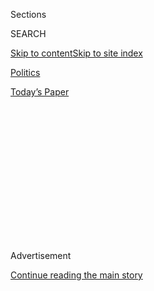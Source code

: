 <div id="app">

<div>

<div>

<div>

<div class="NYTAppHideMasthead css-1q2w90k e1suatyy0">

<div class="section css-ui9rw0 e1suatyy2">

<div class="css-eph4ug er09x8g0">

<div class="css-6n7j50">

</div>

<span class="css-1dv1kvn">Sections</span>

<div class="css-10488qs">

<span class="css-1dv1kvn">SEARCH</span>

</div>

[Skip to content](#site-content)[Skip to site
index](#site-index)

</div>

<div id="masthead-section-label" class="css-1wr3we4 eaxe0e00">

[Politics](https://www.nytimes.com/section/politics)

</div>

<div class="css-10698na e1huz5gh0">

</div>

</div>

<div id="masthead-bar-one" class="section hasLinks css-15hmgas e1csuq9d3">

<div class="css-uqyvli e1csuq9d0">

</div>

<div class="css-1uqjmks e1csuq9d1">

</div>

<div class="css-9e9ivx">

[](https://myaccount.nytimes.com/auth/login?response_type=cookie&client_id=vi)

</div>

<div class="css-1bvtpon e1csuq9d2">

[Today’s
Paper](https://www.nytimes.com/section/todayspaper)

</div>

</div>

</div>

</div>

<div data-aria-hidden="false">

<div id="site-content" data-role="main">

<div>

<div class="css-1aor85t" style="opacity:0.000000001;z-index:-1;visibility:hidden">

<div class="css-1hqnpie">

<div class="css-epjblv">

<span class="css-17xtcya">[Politics](/section/politics)</span><span class="css-x15j1o">|</span><span class="css-fwqvlz">Trump
Picks Elaine Chao for Transportation
Secretary</span>

</div>

<div class="css-k008qs">

<div class="css-1iwv8en">

<span class="css-18z7m18"></span>

<div>

</div>

</div>

<span class="css-1n6z4y">https://nyti.ms/2gfMXKq</span>

<div class="css-1705lsu">

<div class="css-4xjgmj">

<div class="css-4skfbu" data-role="toolbar" data-aria-label="Social Media Share buttons, Save button, and Comments Panel with current comment count" data-testid="share-tools">

  - 
  - 
  - 
  - 
    
    <div class="css-6n7j50">
    
    </div>

  - 

</div>

</div>

</div>

</div>

</div>

</div>

<div class="css-13pd83m">

</div>

<div id="top-wrapper" class="css-1sy8kpn">

<div id="top-slug" class="css-l9onyx">

Advertisement

</div>

[Continue reading the main
story](#after-top)

<div class="ad top-wrapper" style="text-align:center;height:100%;display:block;min-height:250px">

<div id="top" class="place-ad" data-position="top" data-size-key="top">

</div>

</div>

<div id="after-top">

</div>

</div>

<div id="sponsor-wrapper" class="css-1hyfx7x">

<div id="sponsor-slug" class="css-19vbshk">

Supported by

</div>

[Continue reading the main
story](#after-sponsor)

<div id="sponsor" class="ad sponsor-wrapper" style="text-align:center;height:100%;display:block">

</div>

<div id="after-sponsor">

</div>

</div>

<div class="css-1vkm6nb ehdk2mb0">

# Trump Picks Elaine Chao for Transportation Secretary

</div>

<div class="css-79elbk" data-testid="photoviewer-wrapper">

<div class="css-z3e15g" data-testid="photoviewer-wrapper-hidden">

</div>

<div class="css-1a48zt4 ehw59r15" data-testid="photoviewer-children">

![<span class="css-16f3y1r e13ogyst0" data-aria-hidden="true">Elaine
Chao, a former secretary of labor under President George W. Bush, is
Donald J. Trump’s nominee for secretary of
transportation.</span><span class="css-cnj6d5 e1z0qqy90" itemprop="copyrightHolder"><span class="css-1ly73wi e1tej78p0">Credit...</span><span><span>Todd
Heisler/The New York
Times</span></span></span>](https://static01.nyt.com/images/2016/11/30/us/30transportation/23trumptower-slide-QPPJ-articleLarge.jpg?quality=75&auto=webp&disable=upscale)

</div>

</div>

<div class="css-xt80pu e12qa4dv0">

<div class="css-18e8msd">

<div class="css-vp77d3 epjyd6m0">

<div class="css-1baulvz">

By [<span class="css-1baulvz" itemprop="name">Jeremy W.
Peters</span>](http://www.nytimes.com/by/jeremy-w-peters) and
[<span class="css-1baulvz last-byline" itemprop="name">Maggie
Haberman</span>](http://www.nytimes.com/by/maggie-haberman)

</div>

</div>

  - Nov. 29,
    2016

  - 
    
    <div class="css-4xjgmj">
    
    <div class="css-d8bdto" data-role="toolbar" data-aria-label="Social Media Share buttons, Save button, and Comments Panel with current comment count" data-testid="share-tools">
    
      - 
      - 
      - 
      - 
        
        <div class="css-6n7j50">
        
        </div>
    
      - 
    
    </div>
    
    </div>

</div>

</div>

<div class="section meteredContent css-1r7ky0e" name="articleBody" itemprop="articleBody">

<div class="css-1fanzo5 StoryBodyCompanionColumn">

<div class="css-53u6y8">

WASHINGTON — She is a woman and an immigrant, a fixture of the
Republican establishment for two decades. She is a savvy and
professional practitioner of the capital’s inside game.

And now she is going to work for President-elect Donald J. Trump.

Mr. Trump named Elaine L. Chao on Tuesday as his choice to be the next
secretary of transportation, elevating someone whose background and
experience are in many respects completely at odds with the brash and
disruptive tenor of his anti-Washington campaign.

But her selection also signaled Mr. Trump’s understanding of the need to
surround himself with people who can help him accomplish the most
ambitious parts of his agenda, even if they come from the political
establishment he has so often scorned.

His transportation secretary is likely to be one of the more essential
players. Mr. Trump, a real estate magnate, has said that infrastructure
redevelopment will be a priority of his first 100 days in office. And
Ms. Chao has experience — politically and personally — in navigating the
competing centers of power in the capital. She is married to Senator
Mitch McConnell, Republican of Kentucky and the majority leader.

</div>

</div>

<div class="css-1fanzo5 StoryBodyCompanionColumn">

<div class="css-53u6y8">

This will be her second time serving in a White House cabinet if she is
confirmed. As secretary of labor under President George W. Bush, she was
[the only
official](http://www.nytimes.com/2009/01/10/washington/10chao.html) in
his administration to serve all eight years.

Before that, she worked in various departments across the federal
government. She was a White House fellow under President Ronald Reagan
and the director of the Peace Corps under President George Bush, who
also named her deputy transportation secretary.

“That says something,” said Richard F. Hohlt, a veteran Republican
consultant and friend of Ms. Chao’s. “She knows how to work a
bureaucracy, and she knows how to last.”

Her résumé speaks to the ease with which she runs in powerful circles in
Washington and beyond. She has worked for Harvard’s Kennedy School of
Government as well as the conservative Heritage Foundation. She was also
a frequent commentator on Fox News, a role that several of Mr. Trump’s
other cabinet picks and candidates share, like K. T. McFarland, [whom he
named as his deputy national security
adviser](http://www.nytimes.com/2016/11/25/us/politics/donald-trump-kt-mcfarland.html).

That is not her only connection to the world of Rupert Murdoch, whose
News Corporation includes Fox. She sits on the company’s board of
directors.

</div>

</div>

<div class="css-1fanzo5 StoryBodyCompanionColumn">

<div class="css-53u6y8">

She adds some diversity to a cabinet that is so far heavily older, white
and male. Ms. Chao, 63, was born in Taiwan and moved to the United
States with her family when she was
8.

</div>

</div>

<div class="css-1sngw6j">

[](https://www.nytimes.com/interactive/2016/us/politics/donald-trump-administration.html)

<div class="css-1eoytci">

![](https://static01.nyt.com/images/2016/11/11/us/politics/donald-trump-administration-1478905372015/donald-trump-administration-1478905372015-square640.jpg)

</div>

<div class="css-1rha1bf">

## Donald Trump’s Cabinet Is Complete. Here’s the Full List.

A list of appointees and nominees for top posts in the new
administration.

</div>

</div>

<div class="css-1fanzo5 StoryBodyCompanionColumn">

<div class="css-53u6y8">

While the public aspects of her life are well known, Ms. Chao has also
played an [integral, behind-the-scenes role in her husband’s political
career](http://www.nytimes.com/2014/05/14/us/politics/girding-for-a-fight-mcconnell-enlists-his-wife.html),
most recently as he fought off efforts to unseat him in 2014. Described
by friends and colleagues as unrelenting, she occasionally stepped out
into the public eye to take on her husband’s antagonists.

Sometimes they also came for her, and she was happy to take them on as
well. After a liberal Kentucky group suggested in 2013 that Ms. Chao was
somehow connected to the flight of American jobs to China — a jab
evidently intended to portray Mr. McConnell as too cozy with American
business interests — she starred in a commercial and rushed to his
defense. “Far-left special interests are also attacking my ethnicity,
even attacking Mitch’s patriotism, because he’s married to me,” she
said. “That’s how low some people will stoop.”

Mr. Trump was impressed by her energy and drive, a senior transition
official said, speaking anonymously to reveal the private interactions
between Ms. Chao and the president-elect. He also admired her
no-nonsense attitude, this official said.

But now that she is in line for a prominent position in Mr. Trump’s
cabinet, it is her own ties to business that are likely to come under
scrutiny. As labor secretary, [she faced
criticism](http://www.nytimes.com/2009/01/10/washington/10chao.html)
that her department favored business and was lax on enforcement and
worker safety.

At the time, she dismissed those concerns as “partisan.”

Her time out of government service is likely to be the biggest area of
focus for labor and other left-leaning interests, though her
confirmation in the Senate does not appear to be in any doubt. Senator
Chuck Schumer of New York, the Democratic leader, praised her government
service on Tuesday, and said he hoped to work collaboratively with her
and Mr. Trump on an infrastructure plan, which would have to make it
through the Senate her husband leads.

</div>

</div>

<div class="css-1fanzo5 StoryBodyCompanionColumn">

<div class="css-53u6y8">

“I hope Secretary Chao shares that ambitious goal and is willing to work
with Democrats,” Mr. Schumer said.

A particular area of interest for her critics will be her position on
the board of Wells Fargo, which has been [tainted by
revelations](http://www.nytimes.com/2016/09/09/business/dealbook/wells-fargo-fined-for-years-of-harm-to-customers.html)
that its managers tolerated and even encouraged its employees to sign
customers up for services they did not want.

But other private-sector work could prove to be an asset. She was a
banker for Citicorp and helped close transactions that involved
transportation financing.

The financing issue she will confront now is altogether different,
however. Despite the consensus that the nation’s infrastructure is in
dire need of an overhaul, Congress and the White House have been unable
to agree on how to pay for it.

“That’s where the creative thinking takes place,” said Ray LaHood, who
served as transportation secretary under President Obama. He also worked
with Ms. Chao when he served in Congress and she was labor secretary.
Given her understanding of the complexities of the private sector and
the dysfunction of Washington, Mr. LaHood added, Ms. Chao was a strong
candidate.

“I’m as optimistic as I’ve been in a long time about the potential she
brings to finally get something done on infrastructure,” he said.

</div>

</div>

</div>

<div>

</div>

<div>

</div>

<div>

</div>

<div>

<div id="bottom-wrapper" class="css-1ede5it">

<div id="bottom-slug" class="css-l9onyx">

Advertisement

</div>

[Continue reading the main
story](#after-bottom)

<div id="bottom" class="ad bottom-wrapper" style="text-align:center;height:100%;display:block;min-height:90px">

</div>

<div id="after-bottom">

</div>

</div>

</div>

</div>

</div>

## Site Index

<div>

</div>

## Site Information Navigation

  - [© <span>2020</span> <span>The New York Times
    Company</span>](https://help.nytimes.com/hc/en-us/articles/115014792127-Copyright-notice)

<!-- end list -->

  - [NYTCo](https://www.nytco.com/)
  - [Contact
    Us](https://help.nytimes.com/hc/en-us/articles/115015385887-Contact-Us)
  - [Work with us](https://www.nytco.com/careers/)
  - [Advertise](https://nytmediakit.com/)
  - [T Brand Studio](http://www.tbrandstudio.com/)
  - [Your Ad
    Choices](https://www.nytimes.com/privacy/cookie-policy#how-do-i-manage-trackers)
  - [Privacy](https://www.nytimes.com/privacy)
  - [Terms of
    Service](https://help.nytimes.com/hc/en-us/articles/115014893428-Terms-of-service)
  - [Terms of
    Sale](https://help.nytimes.com/hc/en-us/articles/115014893968-Terms-of-sale)
  - [Site
    Map](https://spiderbites.nytimes.com)
  - [Help](https://help.nytimes.com/hc/en-us)
  - [Subscriptions](https://www.nytimes.com/subscription?campaignId=37WXW)

</div>

</div>

</div>

</div>
